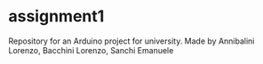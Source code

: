 # assignment1
Repository for an Arduino project for university. Made by Annibalini Lorenzo, Bacchini Lorenzo, Sanchi Emanuele
